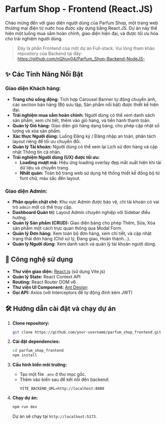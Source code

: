 # Parfum Shop - Frontend (React.JS)

Chào mừng đến với giao diện người dùng của Parfum Shop, một trang web thương mại điện tử nước hoa được xây dựng bằng React.JS. Dự án này thể hiện một luồng mua sắm hoàn chỉnh, giao diện hiện đại, và được tối ưu hóa cho trải nghiệm người dùng.

> Đây là phần Frontend của một dự án Full-stack. Vui lòng tham khảo repository của Backend tại đây: https://github.com/nQhuy04/Parfum_Shop-Backend-NodeJS-

## ✨ Các Tính Năng Nổi Bật

### Giao diện Khách hàng:
- **Trang chủ sống động:** Tích hợp Carousel Banner tự động chuyển ảnh, các section bán hàng (Bộ sưu tập, Sản phẩm nổi bật) được thiết kế hiện đại.
- **Trải nghiệm mua sắm hoàn chỉnh:** Người dùng có thể xem danh sách sản phẩm, xem chi tiết, thêm vào giỏ hàng, và tiến hành thanh toán.
- **Quản lý Giỏ hàng:** Giao diện giỏ hàng dạng bảng, cho phép cập nhật số lượng và xóa sản phẩm.
- **Xác thực Người dùng:** Luồng Đăng ký / Đăng nhập an toàn, phân tách layout riêng để tối ưu chuyển đổi.
- **Quản lý Tài khoản:** Người dùng có thể xem lại Lịch sử đơn hàng và cập nhật Thông tin cá nhân.
- **Trải nghiệm Người dùng (UX) được tối ưu:**
  - **Loading mượt mà:** Hiệu ứng loading overlay đẹp mắt xuất hiện khi tải dữ liệu và chuyển trang.
  - **Nhất quán:** Toàn bộ trang web sử dụng hệ thống thiết kế đồng bộ từ font chữ, màu sắc đến layout.

### Giao diện Admin:
- **Phân quyền chặt chẽ:** Khu vực Admin được bảo vệ, chỉ tài khoản có vai trò `admin` mới có thể truy cập.
- **Dashboard Quản trị:** Layout Admin chuyên nghiệp với Sidebar điều hướng.
- **Quản lý Sản phẩm (CRUD):** Giao diện bảng cho phép Thêm, Sửa, Xóa sản phẩm một cách trực quan thông qua Modal Form.
- **Quản lý Đơn hàng:** Xem toàn bộ đơn hàng, xem chi tiết, và cập nhật trạng thái đơn hàng (Chờ xử lý, Đang giao, Hoàn thành...).
- **Quản lý Người dùng:** Xem danh sách và quản lý tài khoản người dùng.

## 🚀 Công nghệ sử dụng

- **Thư viện giao diện:** [React.js](https://reactjs.org/) (sử dụng Vite.js)
- **Quản lý State:** React Context API
- **Routing:** React Router DOM v6
- **Thư viện UI Component:** [Ant Design](https://ant.design/)
- **Gọi API:** Axios (với Interceptors để tự động đính kèm JWT)

## 🛠️ Hướng dẫn cài đặt và chạy dự án

1. **Clone repository:**
   ```bash
   git clone https://github.com/your-username/parfum_shop_frontend.git
   ```

2. **Cài đặt dependencies:**
   ```bash
   cd parfum_shop_frontend
   npm install
   ```

3. **Cấu hình biến môi trường:**
   - Tạo một file `.env` ở thư mục gốc.
   - Thêm vào biến sau để kết nối đến backend:
     ```
     VITE_BACKEND_URL=http://localhost:8080
     ```

4. **Chạy dự án:**
   ```bash
   npm run dev
   ```
   Dự án sẽ chạy tại `http://localhost:5173`.